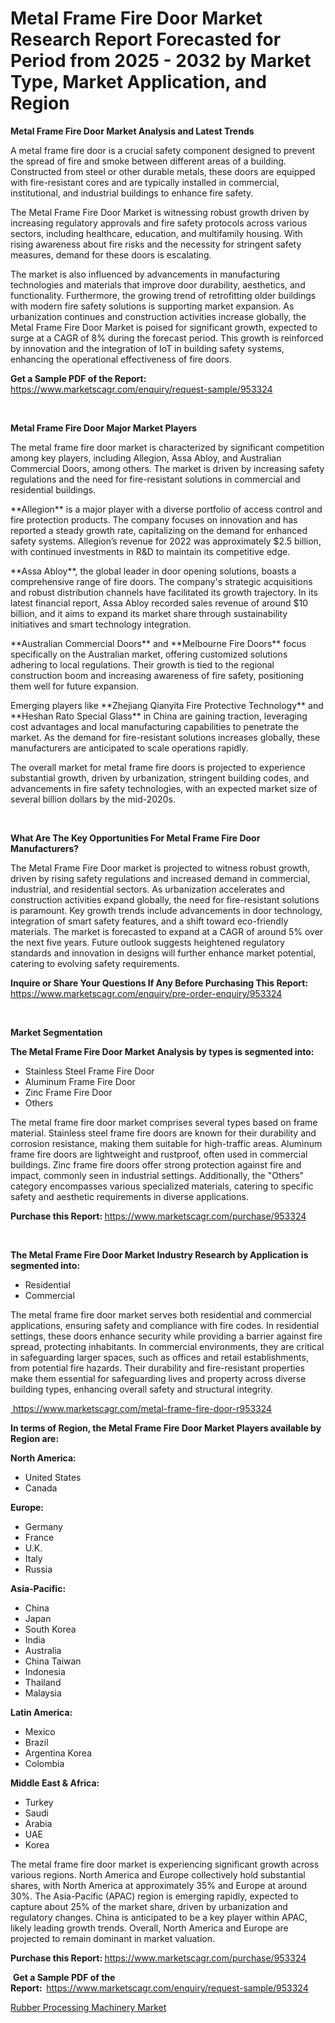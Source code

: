 <p><h1>Metal Frame Fire Door Market Research Report Forecasted for Period from 2025 -  2032 by Market Type, Market Application, and Region</h1></p><p><strong>Metal Frame Fire Door Market Analysis and Latest Trends</strong></p>
<p><p>A metal frame fire door is a crucial safety component designed to prevent the spread of fire and smoke between different areas of a building. Constructed from steel or other durable metals, these doors are equipped with fire-resistant cores and are typically installed in commercial, institutional, and industrial buildings to enhance fire safety. </p><p>The Metal Frame Fire Door Market is witnessing robust growth driven by increasing regulatory approvals and fire safety protocols across various sectors, including healthcare, education, and multifamily housing. With rising awareness about fire risks and the necessity for stringent safety measures, demand for these doors is escalating. </p><p>The market is also influenced by advancements in manufacturing technologies and materials that improve door durability, aesthetics, and functionality. Furthermore, the growing trend of retrofitting older buildings with modern fire safety solutions is supporting market expansion. As urbanization continues and construction activities increase globally, the Metal Frame Fire Door Market is poised for significant growth, expected to surge at a CAGR of 8% during the forecast period. This growth is reinforced by innovation and the integration of IoT in building safety systems, enhancing the operational effectiveness of fire doors.</p></p>
<p><strong>Get a Sample PDF of the Report:&nbsp;</strong> <a href="https://www.marketscagr.com/enquiry/request-sample/953324?utm_campaign=3442&utm_medium=2&utm_source=Github&utm_content=ia&utm_term=11042025&utm_id=metal-frame-fire-door">https://www.marketscagr.com/enquiry/request-sample/953324</a></p>
<p>&nbsp;</p>
<p><strong>Metal Frame Fire Door Major Market Players</strong></p>
<p><p>The metal frame fire door market is characterized by significant competition among key players, including Allegion, Assa Abloy, and Australian Commercial Doors, among others. The market is driven by increasing safety regulations and the need for fire-resistant solutions in commercial and residential buildings.</p><p>**Allegion** is a major player with a diverse portfolio of access control and fire protection products. The company focuses on innovation and has reported a steady growth rate, capitalizing on the demand for enhanced safety systems. Allegion’s revenue for 2022 was approximately $2.5 billion, with continued investments in R&D to maintain its competitive edge.</p><p>**Assa Abloy**, the global leader in door opening solutions, boasts a comprehensive range of fire doors. The company's strategic acquisitions and robust distribution channels have facilitated its growth trajectory. In its latest financial report, Assa Abloy recorded sales revenue of around $10 billion, and it aims to expand its market share through sustainability initiatives and smart technology integration.</p><p>**Australian Commercial Doors** and **Melbourne Fire Doors** focus specifically on the Australian market, offering customized solutions adhering to local regulations. Their growth is tied to the regional construction boom and increasing awareness of fire safety, positioning them well for future expansion.</p><p>Emerging players like **Zhejiang Qianyita Fire Protective Technology** and **Heshan Rato Special Glass** in China are gaining traction, leveraging cost advantages and local manufacturing capabilities to penetrate the market. As the demand for fire-resistant solutions increases globally, these manufacturers are anticipated to scale operations rapidly.</p><p>The overall market for metal frame fire doors is projected to experience substantial growth, driven by urbanization, stringent building codes, and advancements in fire safety technologies, with an expected market size of several billion dollars by the mid-2020s.</p></p>
<p>&nbsp;</p>
<p><strong>What Are The Key Opportunities For Metal Frame Fire Door Manufacturers?</strong></p>
<p><p>The Metal Frame Fire Door market is projected to witness robust growth, driven by rising safety regulations and increased demand in commercial, industrial, and residential sectors. As urbanization accelerates and construction activities expand globally, the need for fire-resistant solutions is paramount. Key growth trends include advancements in door technology, integration of smart safety features, and a shift toward eco-friendly materials. The market is forecasted to expand at a CAGR of around 5% over the next five years. Future outlook suggests heightened regulatory standards and innovation in designs will further enhance market potential, catering to evolving safety requirements.</p></p>
<p><strong>Inquire or Share Your Questions If Any Before Purchasing This Report:</strong> <a href="https://www.marketscagr.com/enquiry/pre-order-enquiry/953324?utm_campaign=3442&utm_medium=2&utm_source=Github&utm_content=ia&utm_term=11042025&utm_id=metal-frame-fire-door">https://www.marketscagr.com/enquiry/pre-order-enquiry/953324</a></p>
<p>&nbsp;</p>
<p><strong>Market Segmentation</strong></p>
<p><strong>The Metal Frame Fire Door Market Analysis by types is segmented into:</strong></p>
<p><ul><li>Stainless Steel Frame Fire Door</li><li>Aluminum Frame Fire Door</li><li>Zinc Frame Fire Door</li><li>Others</li></ul></p>
<p><p>The metal frame fire door market comprises several types based on frame material. Stainless steel frame fire doors are known for their durability and corrosion resistance, making them suitable for high-traffic areas. Aluminum frame fire doors are lightweight and rustproof, often used in commercial buildings. Zinc frame fire doors offer strong protection against fire and impact, commonly seen in industrial settings. Additionally, the "Others" category encompasses various specialized materials, catering to specific safety and aesthetic requirements in diverse applications.</p></p>
<p><strong>Purchase this Report:&nbsp;</strong><a href="https://www.marketscagr.com/purchase/953324?utm_campaign=3442&utm_medium=2&utm_source=Github&utm_content=ia&utm_term=11042025&utm_id=metal-frame-fire-door">https://www.marketscagr.com/purchase/953324</a></p>
<p>&nbsp;</p>
<p><strong>The Metal Frame Fire Door Market Industry Research by Application is segmented into:</strong></p>
<p><ul><li>Residential</li><li>Commercial</li></ul></p>
<p><p>The metal frame fire door market serves both residential and commercial applications, ensuring safety and compliance with fire codes. In residential settings, these doors enhance security while providing a barrier against fire spread, protecting inhabitants. In commercial environments, they are critical in safeguarding larger spaces, such as offices and retail establishments, from potential fire hazards. Their durability and fire-resistant properties make them essential for safeguarding lives and property across diverse building types, enhancing overall safety and structural integrity.</p></p>
<p><a href="https://www.marketscagr.com/metal-frame-fire-door-r953324?utm_campaign=3442&utm_medium=2&utm_source=Github&utm_content=ia&utm_term=11042025&utm_id=metal-frame-fire-door">&nbsp;https://www.marketscagr.com/metal-frame-fire-door-r953324</a></p>
<p><strong>In terms of Region, the Metal Frame Fire Door Market Players available by Region are:</strong></p>
<p>
    <p> <strong> North America: </strong>
        <ul>
            <li>United States</li>
            <li>Canada</li>
        </ul>
        </p> 
    <p> <strong> Europe: </strong>
        <ul>
            <li>Germany</li>
            <li>France</li>
            <li>U.K.</li>
            <li>Italy</li>
            <li>Russia</li>
        </ul>
        </p> 
    <p> <strong> Asia-Pacific: </strong>
        <ul>
            <li>China</li>
            <li>Japan</li>
            <li>South Korea</li>
            <li>India</li>
            <li>Australia</li>
            <li>China Taiwan</li>
            <li>Indonesia</li>
            <li>Thailand</li>
            <li>Malaysia</li>
        </ul>
        </p> 
    <p> <strong> Latin America: </strong>
        <ul>
            <li>Mexico</li>
            <li>Brazil</li>
            <li>Argentina Korea</li>
            <li>Colombia</li>
        </ul>
        </p> 
    <p> <strong> Middle East & Africa: </strong>
        <ul>
            <li>Turkey</li>
            <li>Saudi</li>
            <li>Arabia</li>
            <li>UAE</li>
            <li>Korea</li>
        </ul>
    </p>
    </p>
<p><p>The metal frame fire door market is experiencing significant growth across various regions. North America and Europe collectively hold substantial shares, with North America at approximately 35% and Europe at around 30%. The Asia-Pacific (APAC) region is emerging rapidly, expected to capture about 25% of the market share, driven by urbanization and regulatory changes. China is anticipated to be a key player within APAC, likely leading growth trends. Overall, North America and Europe are projected to remain dominant in market valuation.</p></p>
<p><strong>Purchase this Report: </strong><a href="https://www.marketscagr.com/purchase/953324?utm_campaign=3442&utm_medium=2&utm_source=Github&utm_content=ia&utm_term=11042025&utm_id=metal-frame-fire-door">https://www.marketscagr.com/purchase/953324</a></p>
<p>&nbsp;<strong>Get a Sample PDF of the Report:&nbsp;&nbsp;</strong><a href="https://www.marketscagr.com/enquiry/request-sample/953324?utm_campaign=3442&utm_medium=2&utm_source=Github&utm_content=ia&utm_term=11042025&utm_id=metal-frame-fire-door">https://www.marketscagr.com/enquiry/request-sample/953324</a></p>
<p><strong></strong></p>
<p><p><a href="https://github.com/brinnoifon/Market-Research-Report-List-1/blob/main/rubber-processing-machinery-market.md?utm_campaign=3442&utm_medium=2&utm_source=Github&utm_content=ia&utm_term=11042025&utm_id=metal-frame-fire-door">Rubber Processing Machinery Market</a></p></p>